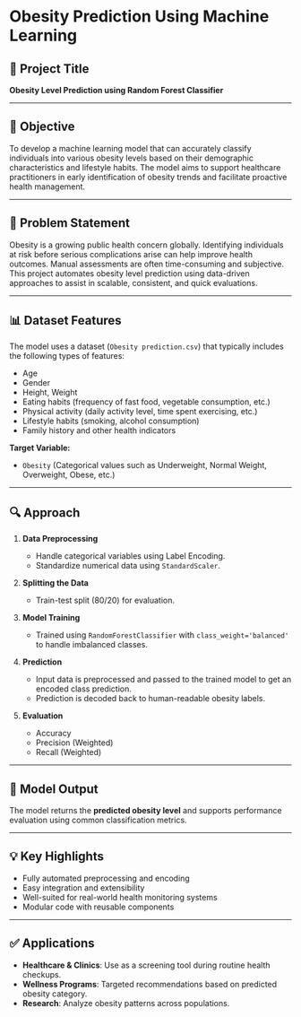 # Obesity Prediction Using Machine Learning

## 🎯 Project Title
**Obesity Level Prediction using Random Forest Classifier**

---

## 📖 Objective

To develop a machine learning model that can accurately classify individuals into various obesity levels based on their demographic characteristics and lifestyle habits. The model aims to support healthcare practitioners in early identification of obesity trends and facilitate proactive health management.

---

## 🧠 Problem Statement

Obesity is a growing public health concern globally. Identifying individuals at risk before serious complications arise can help improve health outcomes. Manual assessments are often time-consuming and subjective. This project automates obesity level prediction using data-driven approaches to assist in scalable, consistent, and quick evaluations.

---

## 📊 Dataset Features

The model uses a dataset (`Obesity prediction.csv`) that typically includes the following types of features:

- Age
- Gender
- Height, Weight
- Eating habits (frequency of fast food, vegetable consumption, etc.)
- Physical activity (daily activity level, time spent exercising, etc.)
- Lifestyle habits (smoking, alcohol consumption)
- Family history and other health indicators

**Target Variable:**
- `Obesity` (Categorical values such as Underweight, Normal Weight, Overweight, Obese, etc.)

---

## 🔍 Approach

1. **Data Preprocessing**
   - Handle categorical variables using Label Encoding.
   - Standardize numerical data using `StandardScaler`.

2. **Splitting the Data**
   - Train-test split (80/20) for evaluation.

3. **Model Training**
   - Trained using `RandomForestClassifier` with `class_weight='balanced'` to handle imbalanced classes.

4. **Prediction**
   - Input data is preprocessed and passed to the trained model to get an encoded class prediction.
   - Prediction is decoded back to human-readable obesity labels.

5. **Evaluation**
   - Accuracy
   - Precision (Weighted)
   - Recall (Weighted)

---

## 🧪 Model Output

The model returns the **predicted obesity level** and supports performance evaluation using common classification metrics.

---

## 💡 Key Highlights

- Fully automated preprocessing and encoding
- Easy integration and extensibility
- Well-suited for real-world health monitoring systems
- Modular code with reusable components

---

## ✅ Applications

- **Healthcare & Clinics**: Use as a screening tool during routine health checkups.
- **Wellness Programs**: Targeted recommendations based on predicted obesity category.
- **Research**: Analyze obesity patterns across populations.
